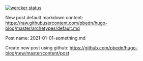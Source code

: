 [![wercker status](https://app.wercker.com/status/4a1a2ede9e7e1031a42f00c45490049e/s/master "wercker status")](https://app.wercker.com/project/byKey/4a1a2ede9e7e1031a42f00c45490049e)

New post default markdown content: https://raw.githubusercontent.com/pbedn/hugo-blog/master/archetypes/default.md

Post name: 2021-01-01-something.md

Create new post using github: https://github.com/pbedn/hugo-blog/new/master/content/post

